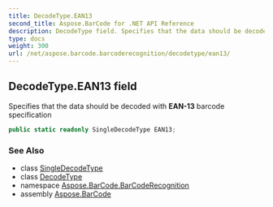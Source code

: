 ```yaml
---
title: DecodeType.EAN13
second_title: Aspose.BarCode for .NET API Reference
description: DecodeType field. Specifies that the data should be decoded with EAN13 barcode specification
type: docs
weight: 300
url: /net/aspose.barcode.barcoderecognition/decodetype/ean13/
---
```

## DecodeType.EAN13 field

Specifies that the data should be decoded with **EAN-13** barcode specification

```csharp
public static readonly SingleDecodeType EAN13;
```

### See Also

* class [SingleDecodeType](../../singledecodetype/)
* class [DecodeType](../)
* namespace [Aspose.BarCode.BarCodeRecognition](../../../aspose.barcode.barcoderecognition/)
* assembly [Aspose.BarCode](../../../)


